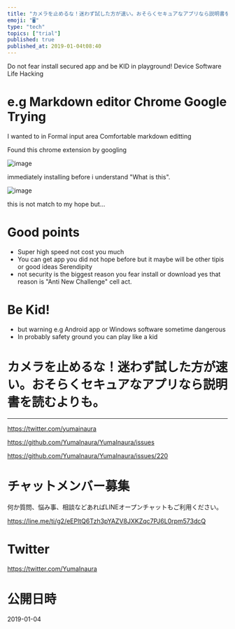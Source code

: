 ```yaml
---
title: "カメラを止めるな！迷わず試した方が速い。おそらくセキュアなアプリなら説明書を読むよりも。"
emoji: "🖥"
type: "tech"
topics: ["trial"]
published: true
published_at: 2019-01-04t08:40
---
```


Do not fear install secured app and be KID in playground! Device Software Life Hacking  

# e.g Markdown editor Chrome Google Trying

I wanted to in Formal input  area Comfortable markdown editting

Found this chrome extension by googling

![image](https://user-images.githubusercontent.com/13635059/50667094-17157180-0ffb-11e9-99a9-a3b801058275.png)

immediately installing before i understand "What is this".

![image](https://user-images.githubusercontent.com/13635059/50667113-33191300-0ffb-11e9-8f38-3c0428c931ec.png)

this is not match to my hope but...

# Good points

- Super high speed not cost you much
- You can get app you did not hope before but it maybe will be other tipis or good ideas Serendipity
- not security is the biggest reason you fear install or download yes that reason is "Anti New Challenge" cell act.

# Be Kid!

- but warning e.g Android app or Windows software sometime dangerous
- In probably safety ground you can play like a kid


# カメラを止めるな！迷わず試した方が速い。おそらくセキュアなアプリなら説明書を読むよりも。


---

https://twitter.com/yumainaura

https://github.com/YumaInaura/YumaInaura/issues


https://github.com/YumaInaura/YumaInaura/issues/220








<!-- Update From Qiita API -->

# チャットメンバー募集


何か質問、悩み事、相談などあればLINEオープンチャットもご利用ください。

https://line.me/ti/g2/eEPltQ6Tzh3pYAZV8JXKZqc7PJ6L0rpm573dcQ





# Twitter


https://twitter.com/YumaInaura


<!-- Update From Qiita API -->



# 公開日時

2019-01-04
